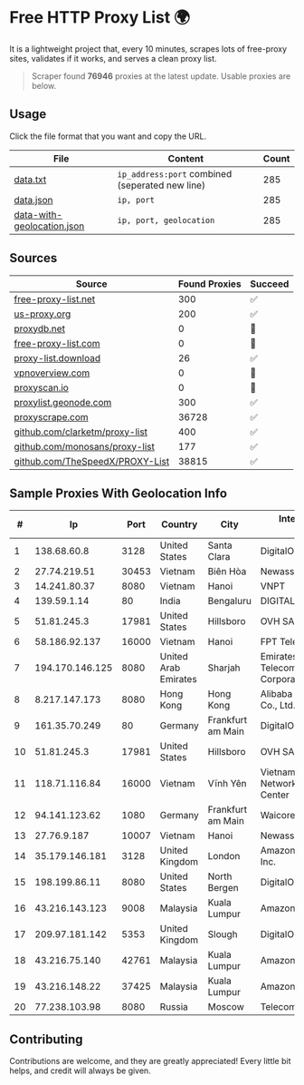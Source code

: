 
# Free HTTP Proxy List 🌍

It is a lightweight project that, every 10 minutes, scrapes lots of free-proxy sites, validates if it works, and serves a clean proxy list.


> Scraper found **76946** proxies at the latest update. Usable proxies are below.

## Usage

Click the file format that you want and copy the URL.


|File|Content|Count|
|----|-------|-----|
|[data.txt](https://raw.githubusercontent.com/themiralay/Proxy-List-World/master/data.txt)|`ip_address:port` combined (seperated new line)|285|
|[data.json](https://raw.githubusercontent.com/themiralay/Proxy-List-World/master/data.json)|`ip, port`|285|
|[data-with-geolocation.json](https://raw.githubusercontent.com/themiralay/Proxy-List-World/master/data-with-geolocation.json)|`ip, port, geolocation`|285|

## Sources

|Source|Found Proxies|Succeed|
|------|-------------|-------|
|[free-proxy-list.net](https://free-proxy-list.net)|300|✅|
|[us-proxy.org](https://www.us-proxy.org)|200|✅|
|[proxydb.net](http://proxydb.net)|0|🚫|
|[free-proxy-list.com](https://free-proxy-list.com/?page=&port=&type%5B%5D=http&type%5B%5D=https&up_time=0&search=Search)|0|🚫|
|[proxy-list.download](https://www.proxy-list.download/HTTP)|26|✅|
|[vpnoverview.com](https://vpnoverview.com/privacy/anonymous-browsing/free-proxy-servers)|0|🚫|
|[proxyscan.io](https://www.proxyscan.io)|0|🚫|
|[proxylist.geonode.com](https://proxylist.geonode.com/api/proxy-list?limit=300&page=1&sort_by=lastChecked&sort_type=desc&protocols=http,https)|300|✅|
|[proxyscrape.com](https://api.proxyscrape.com/v2/?request=displayproxies&protocol=http&timeout=10000&country=all&ssl=all&anonymity=all)|36728|✅|
|[github.com/clarketm/proxy-list](https://raw.githubusercontent.com/clarketm/proxy-list/master/proxy-list-raw.txt)|400|✅|
|[github.com/monosans/proxy-list](https://raw.githubusercontent.com/monosans/proxy-list/main/proxies/http.txt)|177|✅|
|[github.com/TheSpeedX/PROXY-List](https://raw.githubusercontent.com/TheSpeedX/PROXY-List/master/http.txt)|38815|✅|


## Sample Proxies With Geolocation Info

|#|Ip|Port|Country|City|Internet Service Provider|
|-|--|----|-------|----|-------------------------|
|1|138.68.60.8|3128|United States|Santa Clara|DigitalOcean, LLC|
|2|27.74.219.51|30453|Vietnam|Biên Hòa|Newass2011xDSLHN|
|3|14.241.80.37|8080|Vietnam|Hanoi|VNPT|
|4|139.59.1.14|80|India|Bengaluru|DIGITALOCEAN|
|5|51.81.245.3|17981|United States|Hillsboro|OVH SAS|
|6|58.186.92.137|16000|Vietnam|Hanoi|FPT Telecom Company|
|7|194.170.146.125|8080|United Arab Emirates|Sharjah|Emirates Telecommunications Corporation|
|8|8.217.147.173|8080|Hong Kong|Hong Kong|Alibaba (US) Technology Co., Ltd.|
|9|161.35.70.249|80|Germany|Frankfurt am Main|DigitalOcean, LLC|
|10|51.81.245.3|17981|United States|Hillsboro|OVH SAS|
|11|118.71.116.84|16000|Vietnam|Vĩnh Yên|Vietnam Internet Network Information Center|
|12|94.141.123.62|1080|Germany|Frankfurt am Main|Waicore LTD|
|13|27.76.9.187|10007|Vietnam|Hanoi|Newass2011xDSLHCMC|
|14|35.179.146.181|3128|United Kingdom|London|Amazon Technologies Inc.|
|15|198.199.86.11|8080|United States|North Bergen|DigitalOcean, LLC|
|16|43.216.143.123|9008|Malaysia|Kuala Lumpur|Amazon.com, Inc.|
|17|209.97.181.142|5353|United Kingdom|Slough|DigitalOcean, LLC|
|18|43.216.75.140|42761|Malaysia|Kuala Lumpur|Amazon.com, Inc.|
|19|43.216.148.22|37425|Malaysia|Kuala Lumpur|Amazon.com, Inc.|
|20|77.238.103.98|8080|Russia|Moscow|Telecom-Birzha, LLC|



## Contributing

Contributions are welcome, and they are greatly appreciated! Every
little bit helps, and credit will always be given.

